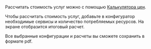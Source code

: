 Рассчитать стоимость услуг можно с помощью [Калькулятора цен](https://mcs.mail.ru/pricing/).

Чтобы рассчитать стоимость услуг, добавьте в конфигуратор необходимые сервисы и количество потребляемых ресурсов. На экране отобразится итоговый расчет.

Все выбранные конфигурации и расчеты вы сможете сохранить в формате pdf.
